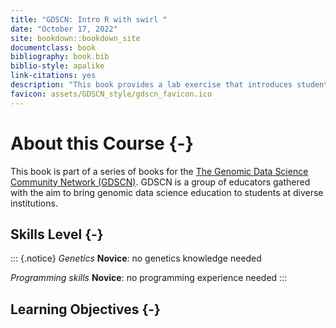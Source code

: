 ```yaml
---
title: "GDSCN: Intro R with swirl "
date: "October 17, 2022"
site: bookdown::bookdown_site
documentclass: book
bibliography: book.bib
biblio-style: apalike
link-citations: yes
description: "This book provides a lab exercise that introduces students to the basics of R programming."
favicon: assets/GDSCN_style/gdscn_favicon.ico
---
```


# About this Course {-}

This book is part of a series of books for the [The Genomic Data Science Community Network (GDSCN)](https://www.gdscn.org/home).  GDSCN is a group of educators gathered with the aim to bring genomic data science education to students at diverse institutions.


## Skills Level {-} 

::: {.notice}
_Genetics_
**Novice**: no genetics knowledge needed

_Programming skills_
**Novice**: no programming experience needed
:::

## Learning Objectives {-}

<!-- Learning objectives for this activity come from the [Genetics Core Competencies](https://genetics-gsa.org/education/genetics-learning-framework/): -->

<!-- - Objective 1 -->
<!-- - Objective 2 -->
<!-- - Objective 3 -->

<!-- Please also see the Bioinformatics core competencies for undergraduate life sciences education from NIBLSE: https://journals.plos.org/plosone/article/figure?id=10.1371/journal.pone.0196878.t002 -->
